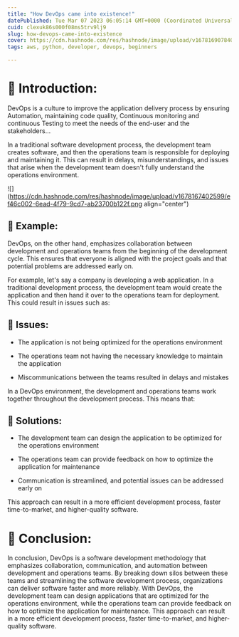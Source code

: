 ```yaml
---
title: "How DevOps came into existence!"
datePublished: Tue Mar 07 2023 06:05:14 GMT+0000 (Coordinated Universal Time)
cuid: clexuk86s000f08ms5trv9lj9
slug: how-devops-came-into-existence
cover: https://cdn.hashnode.com/res/hashnode/image/upload/v1678169078408/65eedf86-6a90-41d5-a224-9a8b703ffb07.jpeg
tags: aws, python, developer, devops, beginners

---
```


# **📍 Introduction:**

DevOps is a culture to improve the application delivery process by ensuring Automation, maintaining code quality, Continuous monitoring and continuous Testing to meet the needs of the end-user and the stakeholders...

In a traditional software development process, the development team creates software, and then the operations team is responsible for deploying and maintaining it. This can result in delays, misunderstandings, and issues that arise when the development team doesn't fully understand the operations environment.

![](https://cdn.hashnode.com/res/hashnode/image/upload/v1678167402599/ef46c002-6ead-4f79-9cd7-ab23700b122f.png align="center")

## **🔹 Example:**

DevOps, on the other hand, emphasizes collaboration between development and operations teams from the beginning of the development cycle. This ensures that everyone is aligned with the project goals and that potential problems are addressed early on.

For example, let's say a company is developing a web application. In a traditional development process, the development team would create the application and then hand it over to the operations team for deployment. This could result in issues such as:

## **🔹 Issues:**

* The application is not being optimized for the operations environment
    
* The operations team not having the necessary knowledge to maintain the application
    
* Miscommunications between the teams resulted in delays and mistakes
    

In a DevOps environment, the development and operations teams work together throughout the development process. This means that:

## **🔹 Solutions:**

* The development team can design the application to be optimized for the operations environment
    
* The operations team can provide feedback on how to optimize the application for maintenance
    
* Communication is streamlined, and potential issues can be addressed early on
    

This approach can result in a more efficient development process, faster time-to-market, and higher-quality software.

# **📍 Conclusion:**

In conclusion, DevOps is a software development methodology that emphasizes collaboration, communication, and automation between development and operations teams. By breaking down silos between these teams and streamlining the software development process, organizations can deliver software faster and more reliably. With DevOps, the development team can design applications that are optimized for the operations environment, while the operations team can provide feedback on how to optimize the application for maintenance. This approach can result in a more efficient development process, faster time-to-market, and higher-quality software.